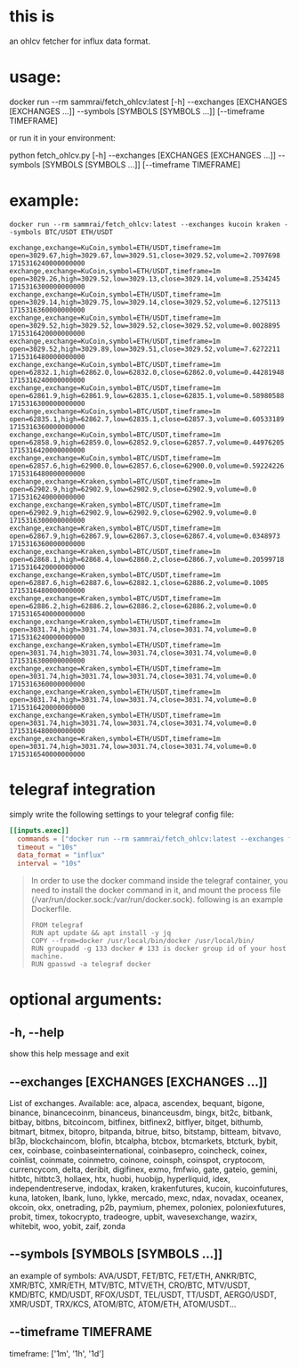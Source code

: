 # this is
an ohlcv fetcher for influx data format.

# usage:
docker run --rm sammrai/fetch_ohlcv:latest [-h] --exchanges [EXCHANGES [EXCHANGES ...]] --symbols
                      [SYMBOLS [SYMBOLS ...]] [--timeframe TIMEFRAME]

or run it in your environment:

python fetch_ohlcv.py [-h] --exchanges [EXCHANGES [EXCHANGES ...]] --symbols
                      [SYMBOLS [SYMBOLS ...]] [--timeframe TIMEFRAME]

# example:

```
docker run --rm sammrai/fetch_ohlcv:latest --exchanges kucoin kraken --symbols BTC/USDT ETH/USDT
```

```
exchange,exchange=KuCoin,symbol=ETH/USDT,timeframe=1m open=3029.67,high=3029.67,low=3029.51,close=3029.52,volume=2.7097698 1715316240000000000
exchange,exchange=KuCoin,symbol=ETH/USDT,timeframe=1m open=3029.26,high=3029.52,low=3029.13,close=3029.14,volume=8.2534245 1715316300000000000
exchange,exchange=KuCoin,symbol=ETH/USDT,timeframe=1m open=3029.14,high=3029.75,low=3029.14,close=3029.52,volume=6.1275113 1715316360000000000
exchange,exchange=KuCoin,symbol=ETH/USDT,timeframe=1m open=3029.52,high=3029.52,low=3029.52,close=3029.52,volume=0.0028895 1715316420000000000
exchange,exchange=KuCoin,symbol=ETH/USDT,timeframe=1m open=3029.52,high=3029.89,low=3029.51,close=3029.52,volume=7.6272211 1715316480000000000
exchange,exchange=KuCoin,symbol=BTC/USDT,timeframe=1m open=62832.1,high=62862.0,low=62832.0,close=62862.0,volume=0.44281948 1715316240000000000
exchange,exchange=KuCoin,symbol=BTC/USDT,timeframe=1m open=62861.9,high=62861.9,low=62835.1,close=62835.1,volume=0.58980588 1715316300000000000
exchange,exchange=KuCoin,symbol=BTC/USDT,timeframe=1m open=62835.1,high=62862.7,low=62835.1,close=62857.3,volume=0.60533189 1715316360000000000
exchange,exchange=KuCoin,symbol=BTC/USDT,timeframe=1m open=62858.9,high=62859.0,low=62852.9,close=62857.7,volume=0.44976205 1715316420000000000
exchange,exchange=KuCoin,symbol=BTC/USDT,timeframe=1m open=62857.6,high=62900.0,low=62857.6,close=62900.0,volume=0.59224226 1715316480000000000
exchange,exchange=Kraken,symbol=BTC/USDT,timeframe=1m open=62902.9,high=62902.9,low=62902.9,close=62902.9,volume=0.0 1715316240000000000
exchange,exchange=Kraken,symbol=BTC/USDT,timeframe=1m open=62902.9,high=62902.9,low=62902.9,close=62902.9,volume=0.0 1715316300000000000
exchange,exchange=Kraken,symbol=BTC/USDT,timeframe=1m open=62867.9,high=62867.9,low=62867.3,close=62867.4,volume=0.0348973 1715316360000000000
exchange,exchange=Kraken,symbol=BTC/USDT,timeframe=1m open=62868.1,high=62868.4,low=62860.2,close=62866.7,volume=0.20599718 1715316420000000000
exchange,exchange=Kraken,symbol=BTC/USDT,timeframe=1m open=62887.6,high=62887.6,low=62882.1,close=62886.2,volume=0.1005 1715316480000000000
exchange,exchange=Kraken,symbol=BTC/USDT,timeframe=1m open=62886.2,high=62886.2,low=62886.2,close=62886.2,volume=0.0 1715316540000000000
exchange,exchange=Kraken,symbol=ETH/USDT,timeframe=1m open=3031.74,high=3031.74,low=3031.74,close=3031.74,volume=0.0 1715316240000000000
exchange,exchange=Kraken,symbol=ETH/USDT,timeframe=1m open=3031.74,high=3031.74,low=3031.74,close=3031.74,volume=0.0 1715316300000000000
exchange,exchange=Kraken,symbol=ETH/USDT,timeframe=1m open=3031.74,high=3031.74,low=3031.74,close=3031.74,volume=0.0 1715316360000000000
exchange,exchange=Kraken,symbol=ETH/USDT,timeframe=1m open=3031.74,high=3031.74,low=3031.74,close=3031.74,volume=0.0 1715316420000000000
exchange,exchange=Kraken,symbol=ETH/USDT,timeframe=1m open=3031.74,high=3031.74,low=3031.74,close=3031.74,volume=0.0 1715316480000000000
exchange,exchange=Kraken,symbol=ETH/USDT,timeframe=1m open=3031.74,high=3031.74,low=3031.74,close=3031.74,volume=0.0 1715316540000000000
```

# telegraf integration
simply write the following settings to your telegraf config file:

```:telegraf.conf
[[inputs.exec]]
  commands = ["docker run --rm sammrai/fetch_ohlcv:latest --exchanges ftx kraken --symbols BTC/USD ETH/USD"]
  timeout = "10s"
  data_format = "influx"
  interval = "10s"
```

> In order to use the docker command inside the telegraf container, 
> you need to install the docker command in it, and mount the process file (/var/run/docker.sock:/var/run/docker.sock).
> following is an example Dockerfile.
> ```Dockerfile.telegraf
> FROM telegraf
> RUN apt update && apt install -y jq
> COPY --from=docker /usr/local/bin/docker /usr/local/bin/
> RUN groupadd -g 133 docker # 133 is docker group id of your host machine.
> RUN gpasswd -a telegraf docker
> ```

# optional arguments:
##  -h, --help
show this help message and exit

## --exchanges [EXCHANGES [EXCHANGES ...]]
List of exchanges. Available: ace, alpaca, ascendex,
                        bequant, bigone, binance, binancecoinm, binanceus,
                        binanceusdm, bingx, bit2c, bitbank, bitbay, bitbns,
                        bitcoincom, bitfinex, bitfinex2, bitflyer, bitget,
                        bithumb, bitmart, bitmex, bitopro, bitpanda, bitrue,
                        bitso, bitstamp, bitteam, bitvavo, bl3p,
                        blockchaincom, blofin, btcalpha, btcbox, btcmarkets,
                        btcturk, bybit, cex, coinbase, coinbaseinternational,
                        coinbasepro, coincheck, coinex, coinlist, coinmate,
                        coinmetro, coinone, coinsph, coinspot, cryptocom,
                        currencycom, delta, deribit, digifinex, exmo, fmfwio,
                        gate, gateio, gemini, hitbtc, hitbtc3, hollaex, htx,
                        huobi, huobijp, hyperliquid, idex, independentreserve,
                        indodax, kraken, krakenfutures, kucoin, kucoinfutures,
                        kuna, latoken, lbank, luno, lykke, mercado, mexc,
                        ndax, novadax, oceanex, okcoin, okx, onetrading, p2b,
                        paymium, phemex, poloniex, poloniexfutures, probit,
                        timex, tokocrypto, tradeogre, upbit, wavesexchange,
                        wazirx, whitebit, woo, yobit, zaif, zonda

## --symbols [SYMBOLS [SYMBOLS ...]]
an example of symbols: AVA/USDT, FET/BTC, FET/ETH, ANKR/BTC, XMR/BTC, XMR/ETH, MTV/BTC, MTV/ETH, CRO/BTC, MTV/USDT, KMD/BTC, KMD/USDT, RFOX/USDT, TEL/USDT, TT/USDT, AERGO/USDT, XMR/USDT, TRX/KCS, ATOM/BTC, ATOM/ETH, ATOM/USDT...

## --timeframe TIMEFRAME
timeframe: ['1m', '1h', '1d']
